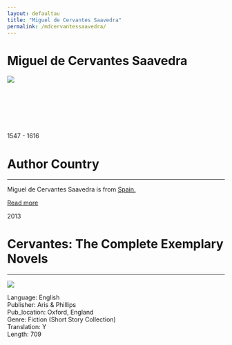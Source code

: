 ```yaml
---
layout: defaultau
title: "Miguel de Cervantes Saavedra"
permalink: /mdcervantessaavedra/
---
```

<!-- partial:index.partial.html -->
<div class="content">
    <h1>Miguel de Cervantes Saavedra</h1>
    <div class="quote">
        <div><img src="https://www.biografiasyvidas.com/monografia/cervantes/fotos/cervantes_miguel_1.jpg" class="logo"></div>
    </div>
    <div class="timeline">
        <div style="padding-bottom:100px;"></div>
        <div class="block">
            <div class="date right"><p class="right"> 1547 - 1616 </p></div>
            <div class="dot"></div>
            <div class="left first">
            <div class="author_country">
                <h1>Author Country</h1><hr>
          <div class="aclocation">  <p>Miguel de Cervantes Saavedra is from <a href="{{ site.baseurl }}/2"> Spain.</a></p></div>
              <div class="acreadmore">  <a href="https://en.wikipedia.org/wiki/Miguel_de_Cervantes" target="_blank">Read more</a></div>
            </div>
            </div>
        </div>
        <div class="block">
            <div class="date left"><p class="left">2013</p></div>
            <div class="dot"></div>
            <div class="right">
                <h1>Cervantes: The Complete Exemplary Novels</h1><hr>
                <p><img src="https://images-na.ssl-images-amazon.com/images/I/51XDI8WDx5L._SY291_BO1,204,203,200_QL40_FMwebp_.jpg"></p>
                <p>
                Language: English <br/> 	 		
                Publisher: Aris & Phillips	 <br/>
                Pub_location: Oxford, England <br/>
                Genre: Fiction (Short Story Collection) <br/>
                Translation: Y <br/>
                Length: 709 <br/>                </p>
            </div>
        </div>
  <!-- partial -->
<script src='https://cdnjs.cloudflare.com/ajax/libs/jquery/3.1.1/jquery.min.js'></script><script  src="{{ site.baseurl }}/assets/js/authorscript.js"></script>
